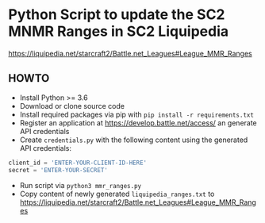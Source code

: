 # Python Script to update the SC2 MNMR Ranges in SC2 Liquipedia

<https://liquipedia.net/starcraft2/Battle.net_Leagues#League_MMR_Ranges>

## HOWTO

* Install Python >= 3.6
* Download or clone source code
* Install required packages via pip with `pip install -r requirements.txt`
* Register an application at <https://develop.battle.net/access/> an generate API credentials
* Create `credentials.py` with the following content using the generated API credentials:

```python
client_id = 'ENTER-YOUR-CLIENT-ID-HERE'
secret = 'ENTER-YOUR-SECRET'
```

* Run script via `python3 mmr_ranges.py`
* Copy content of newly generated `liquipedia_ranges.txt` to <https://liquipedia.net/starcraft2/Battle.net_Leagues#League_MMR_Ranges>

